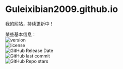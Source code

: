 # Guleixibian2009.github.io
我的网站，持续更新中！  

某些基本信息：  
![version](https://img.shields.io/github/v/release/Guleixibian2009/guleixibian2009.github.io)  
![license](https://img.shields.io/github/license/Guleixibian2009/guleixibian2009.github.io)  
![GitHub Release Date](https://img.shields.io/github/release-date/Guleixibian2009/guleixibian2009.github.io)  
![GitHub last commit](https://img.shields.io/github/last-commit/Guleixibian2009/guleixibian2009.github.io)  
![GitHub Repo stars](https://img.shields.io/github/stars/Guleixibian2009/guleixibian2009.github.io)





